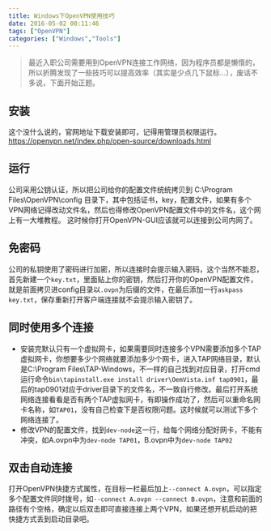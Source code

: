 ```yaml
---
title: Windows下OpenVPN使用技巧
date: 2016-05-02 00:11:46
tags: ["OpenVPN"]
categories: ["Windows","Tools"]
---
```


> 最近入职公司需要用到OpenVPN连接工作网络，因为程序员都是懒惰的，所以折腾发现了一些技巧可以提高效率（其实是少点几下鼠标...），废话不多说，下面开始正题。

## 安装
这个没什么说的，官网地址下载安装即可，记得用管理员权限运行。
https://openvpn.net/index.php/open-source/downloads.html

## 运行
公司采用公钥认证，所以把公司给你的配置文件统统拷贝到 C:\Program Files\OpenVPN\config 目录下，其中包括证书，key，配置文件，如果有多个VPN网络记得改动文件名，然后也得修改OpenVPN配置文件中的文件名，这个网上有一大堆教程。
这时候你打开OpenVPN-GUI应该就可以连接到公司内网了。

## 免密码
公司的私钥使用了密码进行加密，所以连接时会提示输入密码，这个当然不能忍，首先新建一个`key.txt`，里面贴上你的密钥，然后打开你的OpenVPN配置文件，就是前面拷贝进config目录以`.ovpn`为后缀的文件，在最后添加一行`askpass key.txt`，保存重新打开客户端连接就不会提示输入密钥了。

## 同时使用多个连接
- 安装完默认只有一个虚拟网卡，如果需要同时连接多个VPN需要添加多个TAP虚拟网卡，你想要多少个网络就要添加多少个网卡，进入TAP网络目录，默认是C:\Program Files\TAP-Windows，不一样的自己找到对应目录，打开cmd运行命令`bin\tapinstall.exe install driver\OemVista.inf tap0901`，最后的tap0901对应于driver目录下的文件名，不一致自行修改。最后打开系统网络连接看看是否有两个TAP虚拟网卡，有即操作成功了，然后可以重命名网卡名称，如`TAP01`，没有自己检查下是否权限问题。这时候就可以测试下多个网络连接了。
- 修改VPN的配置文件，找到`dev-node`这一行，给每个网络分配好网卡，不能有冲突，如A.ovpn中为`dev-node TAP01`，B.ovpn中为`dev-node TAP02`

## 双击自动连接
打开OpenVPN快捷方式属性，在目标一栏最后加上`--connect A.ovpn`，可以指定多个配置文件同时拨号，如`--connect A.ovpn --connect B.ovpn`，注意和前面的路径有个空格，确定以后双击即可直接连接上两个VPN，如果还想开机启动的把快捷方式丢到启动目录吧。
